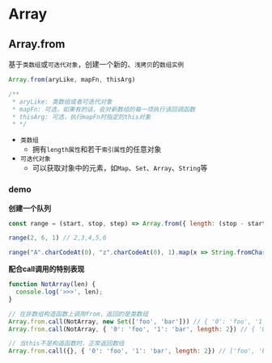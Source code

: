 # Array

## Array.from

基于`类数组`或`可迭代对象`，创建一个新的、`浅拷贝`的`数组实例`

```js
Array.from(aryLike, mapFn, thisArg)

/**
 * aryLike: 类数组或者可迭代对象
 * mapFn: 可选，如果有的话，会对新数组的每一项执行该回调函数
 * thisArg: 可选，执行mapFn时指定的this对象
 * */ 
```

+ `类数组`
  + 拥有`length属性`和若干`索引属性`的任意对象
+ `可迭代对象`
  + 可以获取对象中的元素，如`Map`、`Set`、`Array`、`String`等

### demo

**创建一个队列**

```js
const range = (start, stop, step) => Array.from({ length: (stop - start) / step + 1}, (_, i) => start + i * step)

range(2, 6, 1) // 2,3,4,5,6

range("A".charCodeAt(0), "z".charCodeAt(0), 1).map(x => String.fromCharCode(x)) // "A" ..... "Z"
```

**配合call调用的特别表现**

```js
function NotArray(len) {
  console.log('>>>', len);
}

// 在非数组构造函数上调用from，返回的是类数组
Array.from.call(NotArray, new Set(['foo', 'bar'])) // { '0': 'foo', '1': 'bar', length: 2}
Array.from.call(NotArray, { '0': 'foo', '1': 'bar', length: 2}) // { '0': 'foo', '1': 'bar', length: 2}

// 当this不是构造函数时，正常返回数组
Array.from.call({}, { '0': 'foo', '1': 'bar', length: 2}) // ['foo', 'bar']
```
